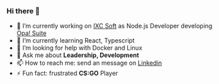 ### Hi there 👋

- 🔭 I’m currently working on [IXC Soft](https://www.ixcsoft.com.br/) as Node.js Developer developing [Opa! Suite](https://opasuite.com.br/)
- 🌱 I’m currently learning React, Typescript
- 🤔 I’m looking for help with Docker and Linux
- 💬 Ask me about **Leadership, Development**
- 📫 How to reach me: send an message on [Linkedin](https://www.linkedin.com/in/lucaschitolina/)
- ⚡ Fun fact: frustrated **CS:GO** Player
